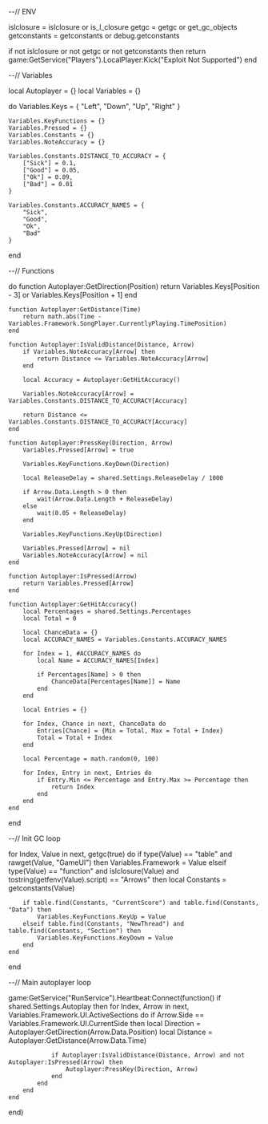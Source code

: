 --// ENV

islclosure = islclosure or is_l_closure
getgc = getgc or get_gc_objects
getconstants = getconstants or debug.getconstants

if not islclosure or not getgc or not getconstants then 
    return game:GetService("Players").LocalPlayer:Kick("Exploit Not Supported")
end

--// Variables

local Autoplayer = {}
local Variables = {}

do 
    Variables.Keys = {
        "Left",
        "Down",
        "Up",
        "Right"
    }

    Variables.KeyFunctions = {}
    Variables.Pressed = {}
    Variables.Constants = {}
    Variables.NoteAccuracy = {}

    Variables.Constants.DISTANCE_TO_ACCURACY = {
        ["Sick"] = 0.1,
        ["Good"] = 0.05,
        ["Ok"] = 0.09,
        ["Bad"] = 0.01
    }

    Variables.Constants.ACCURACY_NAMES = {
        "Sick", 
        "Good", 
        "Ok", 
        "Bad"
    }
end

--// Functions

do 
    function Autoplayer:GetDirection(Position)
        return Variables.Keys[Position - 3] or Variables.Keys[Position + 1]
    end 

    function Autoplayer:GetDistance(Time)
        return math.abs(Time - Variables.Framework.SongPlayer.CurrentlyPlaying.TimePosition)
    end

    function Autoplayer:IsValidDistance(Distance, Arrow)
        if Variables.NoteAccuracy[Arrow] then 
            return Distance <= Variables.NoteAccuracy[Arrow]
        end
            
        local Accuracy = Autoplayer:GetHitAccuracy() 

        Variables.NoteAccuracy[Arrow] = Variables.Constants.DISTANCE_TO_ACCURACY[Accuracy]

        return Distance <= Variables.Constants.DISTANCE_TO_ACCURACY[Accuracy]
    end 

    function Autoplayer:PressKey(Direction, Arrow)
        Variables.Pressed[Arrow] = true

        Variables.KeyFunctions.KeyDown(Direction)
        
        local ReleaseDelay = shared.Settings.ReleaseDelay / 1000

        if Arrow.Data.Length > 0 then
            wait(Arrow.Data.Length + ReleaseDelay)
        else
            wait(0.05 + ReleaseDelay)
        end

        Variables.KeyFunctions.KeyUp(Direction)

        Variables.Pressed[Arrow] = nil
        Variables.NoteAccuracy[Arrow] = nil
    end

    function Autoplayer:IsPressed(Arrow)
        return Variables.Pressed[Arrow]
    end
        
    function Autoplayer:GetHitAccuracy()
        local Percentages = shared.Settings.Percentages
        local Total = 0 
        
        local ChanceData = {} 
        local ACCURACY_NAMES = Variables.Constants.ACCURACY_NAMES
        
        for Index = 1, #ACCURACY_NAMES do 
            local Name = ACCURACY_NAMES[Index] 
            
            if Percentages[Name] > 0 then 
                ChanceData[Percentages[Name]] = Name 
            end
        end
        
        local Entries = {} 
        
        for Index, Chance in next, ChanceData do 
            Entries[Chance] = {Min = Total, Max = Total + Index} 
            Total = Total + Index 
        end
        
        local Percentage = math.random(0, 100) 
        
        for Index, Entry in next, Entries do 
            if Entry.Min <= Percentage and Entry.Max >= Percentage then 
                return Index
            end
        end 
    end
end

--// Init GC loop

for Index, Value in next, getgc(true) do
    if type(Value) == "table" and rawget(Value, "GameUI") then
        Variables.Framework = Value
    elseif type(Value) == "function" and islclosure(Value) and tostring(getfenv(Value).script) == "Arrows" then
		local Constants = getconstants(Value)
		 
		if table.find(Constants, "CurrentScore") and table.find(Constants, "Data") then 
			Variables.KeyFunctions.KeyUp = Value 
		elseif table.find(Constants, "NewThread") and table.find(Constants, "Section") then
			Variables.KeyFunctions.KeyDown = Value 
		end 
    end
end

--// Main autoplayer loop

game:GetService("RunService").Heartbeat:Connect(function()
    if shared.Settings.Autoplay then
        for Index, Arrow in next, Variables.Framework.UI.ActiveSections do
            if Arrow.Side == Variables.Framework.UI.CurrentSide then 
                local Direction = Autoplayer:GetDirection(Arrow.Data.Position)
                local Distance = Autoplayer:GetDistance(Arrow.Data.Time)

                if Autoplayer:IsValidDistance(Distance, Arrow) and not Autoplayer:IsPressed(Arrow) then 
                    Autoplayer:PressKey(Direction, Arrow)
                end
            end 
        end
    end
end)
